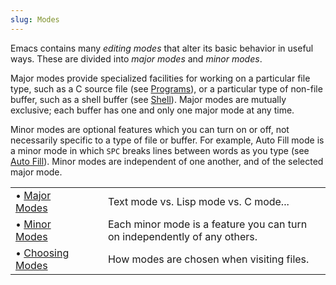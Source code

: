 ```yaml
---
slug: Modes
---
```


Emacs contains many *editing modes* that alter its basic behavior in useful ways. These are divided into *major modes* and *minor modes*.

Major modes provide specialized facilities for working on a particular file type, such as a C source file (see [Programs](Programs)), or a particular type of non-file buffer, such as a shell buffer (see [Shell](Shell)). Major modes are mutually exclusive; each buffer has one and only one major mode at any time.

Minor modes are optional features which you can turn on or off, not necessarily specific to a type of file or buffer. For example, Auto Fill mode is a minor mode in which `SPC` breaks lines between words as you type (see [Auto Fill](Auto-Fill)). Minor modes are independent of one another, and of the selected major mode.

|                                    |    |                                                                           |
| :--------------------------------- | -- | :------------------------------------------------------------------------ |
| • [Major Modes](Major-Modes)       |    | Text mode vs. Lisp mode vs. C mode...                                     |
| • [Minor Modes](Minor-Modes)       |    | Each minor mode is a feature you can turn on independently of any others. |
| • [Choosing Modes](Choosing-Modes) |    | How modes are chosen when visiting files.                                 |
